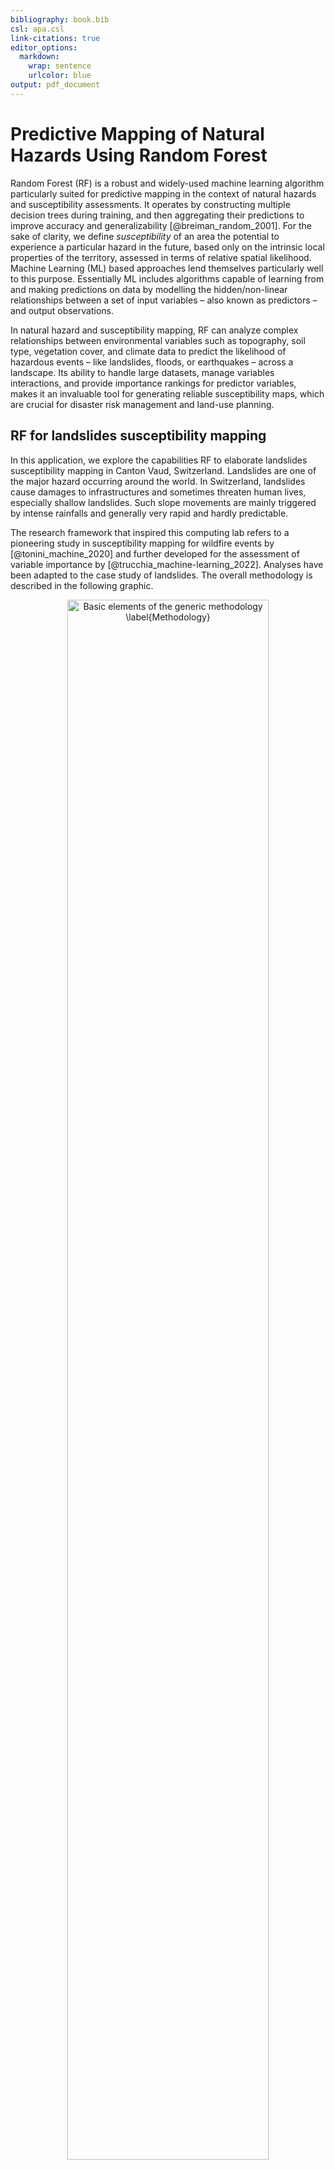 ```yaml
---
bibliography: book.bib
csl: apa.csl
link-citations: true
editor_options:
  markdown:
    wrap: sentence
    urlcolor: blue
output: pdf_document
---
```




# Predictive Mapping of Natural Hazards Using Random Forest 

Random Forest (RF) is a robust and widely-used machine learning algorithm particularly suited for predictive mapping in the context of natural hazards and susceptibility assessments.
It operates by constructing multiple decision trees during training, and then aggregating their predictions to improve accuracy and generalizability [@breiman_random_2001].
For the sake of clarity, we define *susceptibility* of an area the potential to experience a particular hazard in the future, based only on the intrinsic local properties of the territory, assessed in terms of relative spatial likelihood.
Machine Learning (ML) based approaches lend themselves particularly well to this purpose.
Essentially ML includes algorithms capable of learning from and making predictions on data by modelling the hidden/non-linear relationships between a set of input variables – also known as predictors – and output observations.

In natural hazard and susceptibility mapping, RF can analyze complex relationships between environmental variables such as topography, soil type, vegetation cover, and climate data to predict the likelihood of hazardous events – like landslides, floods, or earthquakes – across a landscape.
Its ability to handle large datasets, manage variables interactions, and provide importance rankings for predictor variables, makes it an invaluable tool for generating reliable susceptibility maps, which are crucial for disaster risk management and land-use planning.

## RF for landslides susceptibility mapping

In this application, we explore the capabilities RF to elaborate landslides susceptibility mapping in Canton Vaud, Switzerland.
Landslides are one of the major hazard occurring around the world.
In Switzerland, landslides cause damages to infrastructures and sometimes threaten human lives, especially shallow landslides.
Such slope movements are mainly triggered by intense rainfalls and generally very rapid and hardly predictable.

The research framework that inspired this computing lab refers to a pioneering study in susceptibility mapping for wildfire events by [@tonini_machine_2020] and further developed for the assessment of variable importance by [@trucchia_machine-learning_2022].
Analyses have been adapted to the case study of landslides.
The overall methodology is described in the following graphic.

<div class="figure" style="text-align: center">
<img src="images/Methodology.png" alt="Basic elements of the generic methodology \label{Methodology}" width="80%" height="80%" />
<p class="caption">(\#fig:gen-met)Basic elements of the generic methodology \label{Methodology}</p>
</div>

## Computing lab: Random Forest

### Load the libraries

To perform the analysis, you have first to install the following libraries:

-   *terra*: methods for spatial data analysis with vector (points, lines, polygons) and raster (grid) data
-   *readr*: to provide a fast and friendly way to read tabulat data (like \*.csv)
-   *randomForest*: classification and regression, based on a forest of trees using random inputs
-   *dplyr*: focused on tools for working with data frames
-   *pROC*: allowing to compute, analyze ROC curves, and
    -   *plotROC***:** to display ROC curve
-   *ggplot2*: a system for declaratively creating graphics


```r
library(terra)
library(readr) 
library(randomForest) 
library(dplyr) 
library(pROC) 
library(plotROC) 
library(ggplot2) 

(.packages())
```

### Load the input datasets

In the following you will import the landslides punctual dataset including presences and absences (*LS_pa*) and the predictor variables (in raster format).
This will enable to perform the exploratory data analyses step and the understanding of the input data structure.

#### Landslides dataset

The landslide inventory has been provided by the environmental office of the Canton Vaud.
Only shallow landslides are used for susceptibility modelling.
One pixel per landslide-area (namely the one located at the highest elevation) has been extracted.
Since the landslide scarp is located in the upper part of the polygon, it makes sense to consider the highest pixel to characterize each single event.

Our model includes the implementation of the landslide **pseudo-absences**, which are the areas where the hazardous events did not took place (i.e. landslide location is known and the mapped footprint areas are available, but the non-landslide areas have to be defined).
Indeed, to assure a good generalization of the model and to avoid the overestimation of the absences, pseudo-absences need to be generated in all the cases where they are not explicitly expressed.
In this case study, an equal number of point as for presences has been randomly generated in the study area, except within landslides polygons, lakes and glaciers (that is what is called "*validity domain*", where events could potentially occur).


```r
# Import the boundary of Canton Vaud 
Vaud <- vect("data/RF/Vaud_CH.shp")
Lake <- vect("data/RF/Lakes_VD.shp")


# Import the landslides dataset (dependent variable)
LS_pa <- read.csv("data/RF/LS_pa.csv") 

# Convert the numeric values (0/1) as factor 
##(i.e. categorical value)
LS_pa$LS<-as.factor(LS_pa$LS)

LS_vect<-vect(LS_pa, geom=c("X", "Y"),crs=crs(Vaud))

# Display the structure (str) and result summaries (summary)
str(LS_vect)
```

```
## S4 class 'SpatVector' [package "terra"]
```

```r
summary(LS_vect)
```

```
##  LS      
##  0:2594  
##  1:2594
```

```r
# Plot the events
plot(Vaud)
plot(Lake, col="lightblue", add=TRUE)
plot(LS_vect, col=LS_pa$LS, pch=20, cex=0.5, add=TRUE)
```

<img src="05-RF_Cl_files/figure-html/import-data-1.png" width="672" style="display: block; margin: auto;" />

![](http://127.0.0.1:18549/chunk_output/BE976A08f99d29bf/202F00B0/c53949tka16ee/000014.png)

#### Predictor variables

Selecting predictive variables is a key stage in landslide susceptibility modelling when using a data-driven approach.
There is no consensus about the number of variables and which variables should be used.
In the present exercise we will use the following:

-   **DEM (digital elevation model)**: provided by the Swiss Federal Office of Topography.
    The elevation is not a direct conditioning factor for landslide; however, it can reflect differences in vegetation characteristics and soil.

-   **Slope**: is one of the most explicating factor in landslide susceptibility modelling.

$$Slope = arctan(\sqrt{(dz/dx)^2 + (dz/dy)^2)} * (\pi/2)$$

-   **Curvature**: curvature is widely used in landslide susceptibility modelling.
    It allows assessing the water flow acceleration and sediment transport process (*profile curvature*) and the water flow propensity to converge and diverge (*plan curvature*).
    They have been derived from DEM and directly provided here.

-   **TWI (topographical water index)**: topography plays a key role in the spatial distribution of soil hydrological conditions.
    Defining $\alpha$ as the upslope contributing area describing the propensity of a cell to receive water, and $\beta$ as the slope angle, TWI (compute by the formula below), reflects the propensity of a cell to evacuate water:

$$TWI=ln(\alpha/tan(\beta))$$

-   **Distance to roads**: roads build in mountainous areas often cut the slope, weakening the cohesion of the soil.
    Moreover, roads surfaces are highly impermeable.
    This raster has been elaborated by computing the euclidean distance from the swissTLMRegio map where roads are represented by lines.

-   **Land Cover**: developed by the Swiss administration and based on aerial photographs and control points.
    It includes 27 categories distributed in the following 6 domains: human modified surfaces, herbaceous vegetation, shrubs vegetation, tree vegetation, surfaces without vegetation, water surfaces (glaciers included).

-   **Geology**: the use of the lithology increase the performance of the susceptibility landslide models.
    We use here the map elaborated by the Canton Vaud, defining the geotypes and reclassified in 10 classes in order to differentiate sedimentary rocks.

Than the predictor variables have to be aggregated into a single object, storing multiple rasters.
We use here the generic function `c` to combine the single raster into a multiple-raster object.


```r
## Import raster (independent variables) 25 meter resolution

landCover<-as.factor(rast("data/RF/landCover.tif"))
geology<-as.factor(rast("data/RF/geology.tif"))

planCurv<-rast("data/RF/plan_curvature.tif")/100
profCurv<-rast("data/RF/profil_curvature.tif")/100 
# this because the input values was originally multiplied by 100

TWI <- rast("data/RF/TWI.tif")
Slope <- rast("data/RF/Slope.tif")
dem <- rast("data/RF/DEM.tif")
dist <- rast("data/RF/dist_roads.tif")

# Combine raster

features<-c(dist, dem, landCover, TWI, planCurv, profCurv, Slope, geology)

# Renames the input features 
names(features)<-c("distRoad", "DEM", "landCover", "TWI", "planCurv", "profCurv", "slope", "geology")

# Mask to DEM extension
features <- terra::mask(features, dem)

plot(features)
```

<img src="05-RF_Cl_files/figure-html/import-raster-1.png" width="672" style="display: block; margin: auto;" />

### The use of categorical variables in Machine Learning

The majority of ML algorithms (e.g., support vector machines, artificial neural network, deep learning) makes predictions on the base of the proximity between the values of the predictors, computed in terms of euclidean distance.
This means that these algorithms can not handle directly categorical values (i.e., qualitative descriptors).
Thus, in most of the cases, categorical variables need to be transformed into a numerical format.
One of the advantage of using Random Forest (as implemented in R) is that it can handle directly categorical variables, since the algorithm operate by constructing a multitude of decision trees at training time and the best split is chosen just by counting the proportion of each class observation.

To understand the characteristics of the categorical variables, you can plot the tow raster **Land Cover** and **Geology** by using their original classes and look at the attribute table to analyse the corresponding definitions.


```r
plot(geology)
```

<img src="05-RF_Cl_files/figure-html/geology-map-1.png" width="672" style="display: block; margin: auto;" />

```r
plot(landCover)
```

<img src="05-RF_Cl_files/figure-html/geology-map-2.png" width="672" style="display: block; margin: auto;" />

<div class="figure" style="text-align: center">
<img src="data/RF/Cat_classes.png" alt="Categorical variables \label{Cat_class}" width="80%" height="80%" />
<p class="caption">(\#fig:cat_class)Categorical variables \label{Cat_class}</p>
</div>

\newpage

### Extract the values

In this step, you will extract the values of the predictors at each location in the landslides (presences and absences) dataset.
The final output represents the input dataset with dependent (LS = landslides) and independent (raster features) variables.


```r
# Extract values from the raster dataset (features)
LS_input <-extract(features, LS_vect, method="simple",  xy=TRUE)

LS_input$LS <- as.factor(LS_vect$LS) # add LS
str(LS_input) # explore the dataset

# Remove extra column (ID)
LS_input <- LS_input[,2:ncol(LS_input)]
LS_input<-na.omit(LS_input)

# Explore the newly created input dataset
head(LS_input)
str(LS_input)
```

### Split the input dataset into training and testing

A well-established procedure in ML is to split the input dataset into training, validation, and testing.

-   The **training dataset** is needed to calibrate the parameters of the model, which will be used to get predictions on new data.
-   The purpose of the **validation dataset** is to optimize the hyperparameter of the model in the training phase. NB: in RF this subset is represented by the *Out-Of-Bag* (**OOB**)!
-   The **testing dataset** is used in thein the prediction phase: results are predicted over these "new" observations (unused before) to provide an unbiased evaluation of the final model and to assess its performance.


```r
# Shuffle the rows
set.seed(123) # to ensure reproducibility 
LS_input_sh<-LS_input [sample(nrow(LS_input), nrow(LS_input)), ] 

# Split the input dataset into training (80%) and testing (20%)
n <- nrow (LS_input_sh)
set.seed(123)
n_train <- round(0.80 * n) 
train_indices <- sample(1:n, n_train)

# Create indices
LS_train <- LS_input_sh[train_indices, ]  
LS_test <- LS_input_sh[-train_indices, ]

# Count the number of elements in the two subset: training and testing
count(LS_train)
count(LS_test)
```

### Run Random Forest

In RF a subset of the training dataset is generated by bootstrapping (i.e. random sampling with replacement).
For each subset a decision tree is grown and, at each split, the algorithm randomly selects a number of variables (`mtry`) and it computes the Gini index to identify the best one.
The process stops when each node contains less than a fixed number of data points.
The main hyperparameters that needs to be defined in RF are `mtry` and the total number of trees (`ntrees`).
In this lab we fix these values to 3 and 500, respectively.

The prediction error on the training dataset is finally assessed by evaluating predictions on those observations that were not used in the subset, defined as "out-of-bag" (OOB).
This values is used the optimize the values of the hyperparameters, by a trial and error process (that is, trying to minimize the OOB estimate of error rate).

For the computation we introduce here the method proposed by @breiman_random_2001 and implemented in the R package `randomForest` [@RF_library].


```r
# Set the seed of R‘s random number generator, 
## this is useful for creating simulations that can be reproduced.
set.seed(123) 

# Run RF model
RF_LS<-randomForest(y=LS_train$LS, x=LS_train[1:8],data=LS_train, ntree=500, mtry=3,importance=TRUE)
```

### RF main outputs

Printing the results of RF allows you to gain insight into the outputs of the implemented model, namely the following: a summary of the model hyperparameters, the OOB estimate of error rate, the confusion matrix (in this case a 2x2 matrix used for evaluating the performance of the classification model: 1==presence *vs* 0==absence).

The plot of the error rate is useful to estimate the decreasing values on the OOB and on the predictions (1==presence *vs* 0==absence) over increasing number of trees.


```r
# Print the model setting
print(RF_LS) 
```

```
## 
## Call:
##  randomForest(x = LS_train[1:8], y = LS_train$LS, ntree = 500,      mtry = 3, importance = TRUE, data = LS_train) 
##                Type of random forest: classification
##                      Number of trees: 500
## No. of variables tried at each split: 3
## 
##         OOB estimate of  error rate: 16.19%
## Confusion matrix:
##      0    1 class.error
## 0 1681  395   0.1902697
## 1  275 1787   0.1333657
```

```r
# Show the predicted probability values
RF.predict <- predict(RF_LS,type="prob")
head(RF.predict) # 0 = absence ; 1 = presence
```

```
##               0         1
## 1447 0.20108696 0.7989130
## 671  0.01463415 0.9853659
## 1121 0.22099448 0.7790055
## 4443 0.79207921 0.2079208
## 4032 0.21500000 0.7850000
## 2075 0.16666667 0.8333333
```

```r
# Plot the OOB error rate
plot(RF_LS)  
legend(x="topright", legend=c("perd 0", "pred 1", "OOB error"), 
 col=c("red", "green", "black"), lty=1:2, cex=0.8)
```

<img src="05-RF_Cl_files/figure-html/RF-outputs-1.png" width="672" style="display: block; margin: auto;" />

### Model evaluation

The prediction capability of the implemented RF model can be evaluated by predicting the results over previously unseen data, that is the testing dataset.
The *Area Under the "Receiver Operating Characteristic (ROC)" Curve* (**AUC**) represents the evaluation score used here as indicator of the goodness of the model in classifying areas more susceptible to landslides.
The ROC curve is a graphical technique based on the plot of the percentage of correct classification (the true positives rate) against the false positives rate (occurring when an outcome is incorrectly predicted as belonging to the class "1" when it actually belongs to the class "0"), evaluates for many thresholds.
The AUC value lies between 0.5, denoting a bad classifier, and 1, denoting an excellent classifier, which, on the other hand, can indicate overfitting.


```r
# Make predictions on the testing dataset
RFpred_test <- predict(object = RF_LS, newdata = LS_test, type="prob")

# Make predictions on the validation dataset (taining using the Out-of-bag)
RFpred_oob <- predict(object = RF_LS, newdata = LS_train, type="prob", OOB=TRUE)

roc_test <- roc(LS_test$LS, RFpred_test[,2])
roc_oob <- roc(LS_train$LS, RFpred_oob[,2])

plot.new()
plot(1-roc_test$specificities, roc_test$sensitivities, type = 'l', col = 'blue',  xlab = "False positive rate", ylab = "True positive rate")
lines(1-roc_oob$specificities, roc_oob$sensitivities, type = 'l', col = 'red')
```

<img src="05-RF_Cl_files/figure-html/RF-val-1.png" width="672" style="display: block; margin: auto;" />

```r
# Print AUC values
roc_test
roc_oob
```

## Susceptibility mapping

You have now all the elements necessary to elaborate the final landslide susceptibility map.
This can be achieved by making predictions (of presence only) based on the values of the predictor variables, which are stored into the multiple-raster named *features*, created above.


```r
# Convert the input multiple raster to data frame 
features_df<-as.data.frame(features, xy=TRUE, na.rm=TRUE) 

# Predict results of RF (probability of fires presence: index = 2) to the feature space 
## this operation can take several minuts to run!
scp_map<-predict(object = RF_LS, newdata = features_df, type="prob", index=2) 

scp_df=as.data.frame(scp_map) # convert to data frame
# get coordinates 
scp_df$X=features_df$x
scp_df$Y=features_df$y

# Convert to raster the probability to get a landslide
## 3=X, 4=Y, 2=probability of presence (1)
scp_rast=rast(scp_df[,c(3,4,2)],type="xyz")
summary(scp_rast)
plot(scp_rast)
```

<img src="05-RF_Cl_files/figure-html/Scp-map-1.png" width="672" style="display: block; margin: auto;" />

```r
# Save all outputs
## this operation can take several minuts to run!
save.image(file="LSM_RF.RData")

# Export susceptibility map as raster
writeRaster(scp_rast,"Susceptibility_LSmap.tif",overwrite=T) 
```

### Class intervals for decision maker

What can you say by looking at this map?
Actually a risk heat map like this provide a data visualization tool for communicating the level for a specific risk to occur.
These maps helps authorities to identify and prioritize the risks associated with a given hazard.

Normally an authority (i.e., a decision maker) prioritize its efforts based on the available resources it has.
So, it can be more useful to detect the areas with the highest probability of burning based on certain intervals (i.e., breaks).
The authority can thus concentrate its resources for preventive actions on a given threshold (such as 5%, 10%, or 20%) of the area with the highest probability of burning, instead of concentrates on the areas with a "stochastic" output probability value of 0.8 (for example).

#### Equal intervals

Susceptibility maps are based on equal intervals, five classes (each 20%) in this case.


```r
library("RColorBrewer")
plot(scp_rast, xlab = "East [m]", ylab = "North [m]", main = "Landslides susceptibility map", col = rev(c('#a50026','#d73027','#f46d43','#fdae61','#fee08b','#d9ef8b')))
```

<img src="05-RF_Cl_files/figure-html/equal-interval-map-1.png" width="672" style="display: block; margin: auto;" />

#### Quartile

Breaks are chosen based on the summary statics: these values corresponds to the quartiles of the p-value distribution (values divided into four equal partitions).


```r
brk<-c(0, 0.03, 0.14, 0.43, 1) 

plot(scp_rast, xlab = "East [m]", ylab = "North [m]", 
     main = "Landslides susceptibility map", 
     col = rev(c("brown", "orange", "yellow", "grey")), breaks=brk) 
```

<img src="05-RF_Cl_files/figure-html/quartile-map-1.png" width="672" style="display: block; margin: auto;" />

#### Percentiles

Breaks are chosen based on well-established percentile classes.
For exaple, in this case the 20th percentile correspond to the p-value below wich the 25% of the observation lie, while the 95th can be interpreted as the p-value above which the complementary 5% of the observation lie.
The legend show the p-values correspondig to the percentile classes indicated below.


```r
# Output predicted values are transformed to a vector
pred.vect <- as.vector(scp_map[, 2])

# The function "quantile" is used to fix classes
qtl.pred <- quantile(pred.vect, probs=c(0.25,0.5,0.75,0.85,0.95), na.rm = TRUE)
qtl.pred
```

```
##   25%   50%   75%   85%   95% 
## 0.046 0.166 0.448 0.614 0.832
```

```r
# and then extract the corresponding values
qtl.int<- c(0,0.03,0.14,0.42,0.6,0.82,1)
plot(scp_rast, xlab = "East [m]", ylab = "North [m]", 
     main = "Landslides susceptibility map", 
     col = rev(c("brown", "red", "orange","yellow", "green", "grey")), breaks=qtl.int)
```

<img src="05-RF_Cl_files/figure-html/percentile-map-1.png" width="672" style="display: block; margin: auto;" />

## Conclusions and further analyses

This exercise allowed you to familiarize with Random Forest, by the proposed application about landslides susceptibility mapping and variables importance assessment.

To ensure that everything is perfectly clear, we propose you to **answer the following questions**.

1)  Why is it important to implement the pseudo-absences, other that the presences (i.e., the observations) in a data-driven modelization?

2)  What is the difference between a numerical and a categorical variable?
    Give some examples of both types.
    Why RF can handle directly native categorical variables?
    Is it the same for other algorithms (like logistic regression or neural network)?

3)  Which is the values of the OOB estimate error rate of your model?
    Which parameters you can change to try to reduce it?
    Be brave and do it (i.e., change the values for *ntree* and *mtry,* than analyse which values for the AUC you obtain and which model perform better.
